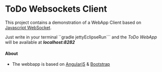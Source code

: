 # ToDo Websockets Client 
This project contains a demonstration of a  WebApp Client based on [Javascript WebSocket](https://blog.idrsolutions.com/2013/12/websockets-an-introduction/).

Just write in your terminal ``gradle jettyEclipseRun``` and the *ToDo WebApp* will be available at ***localhost:8282***

#### About

* The webbapp is based on [AngularjS](https://angularjs.org/) & [Bootstrap](http://getbootstrap.com/)
